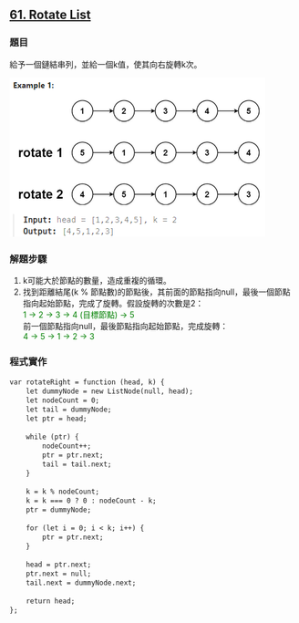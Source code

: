 ## [61. Rotate List](https://leetcode.com/problems/rotate-list/?envType=study-plan-v2&envId=top-interview-150 "Title")

### 題目
給予一個鏈結串列，並給一個k值，使其向右旋轉k次。

<img src="../pictures/61.png">

### 解題步驟
1. k可能大於節點的數量，造成重複的循環。
2. 找到距離結尾(k % 節點數)的節點後，其前面的節點指向null，最後一個節點指向起始節點，完成了旋轉。假設旋轉的次數是2：  
  <font color=#008000> 1 -> 2 -> 3 -> 4 (目標節點) -> 5 </font>  
  前一個節點指向null，最後節點指向起始節點，完成旋轉：    
  <font color=#008000>  4 -> 5 -> 1 -> 2 -> 3</font>

### 程式實作
```JS
var rotateRight = function (head, k) {
    let dummyNode = new ListNode(null, head);
    let nodeCount = 0;
    let tail = dummyNode;
    let ptr = head;

    while (ptr) {
        nodeCount++;
        ptr = ptr.next;
        tail = tail.next;
    }

    k = k % nodeCount;
    k = k === 0 ? 0 : nodeCount - k;
    ptr = dummyNode;

    for (let i = 0; i < k; i++) {
        ptr = ptr.next;
    }

    head = ptr.next;
    ptr.next = null;
    tail.next = dummyNode.next;

    return head;
};
```

